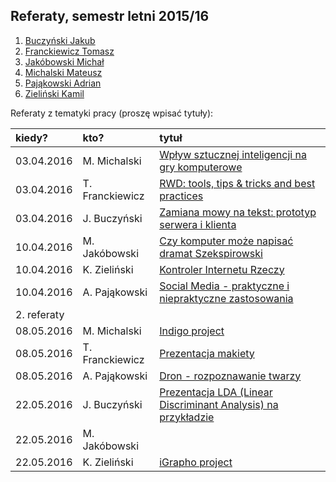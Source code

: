 ## Referaty, semestr letni 2015/16

1. [Buczyński Jakub](https://github.com/jbuczynski/magisterka)
1. [Franckiewicz Tomasz](https://github.com/tfranckiewicz/mgr)
1. [Jakóbowski Michał](https://github.com/micool91/praca-mag)
1. [Michalski Mateusz](https://github.com/matismatis93/SemMgr)
1. [Pająkowski Adrian](https://github.com/apajakowski/magisterka)
1. [Zieliński Kamil](https://github.com/laikkk/praca-magisterska)

Referaty z tematyki pracy (proszę wpisać tytuły):

| kiedy?      | kto?            | tytuł |
| :---------- | :-------------- | :---- |
| 03.04.2016  | M. Michalski    | [Wpływ sztucznej inteligencji na gry komputerowe](http://slides.com/mateuszmichalski/deck-1/fullscreen#/) |
| 03.04.2016  | T. Franckiewicz | [RWD: tools, tips & tricks and best practices](https://prezi.com/cr11l8usmabw/rwd/) |
| 03.04.2016  | J. Buczyński    | [Zamiana mowy na tekst: prototyp serwera i klienta](https://github.com/jbuczynski/magisterka/tree/master/server_example) |
| 10.04.2016  | M. Jakóbowski   | [Czy komputer może napisać dramat Szekspirowski](http://slides.com/michaljakobowski/c) |
| 10.04.2016  | K. Zieliński    | [Kontroler Internetu Rzeczy](http://1drv.ms/23tBR4I) |
| 10.04.2016  | A. Pająkowski   | [Social Media - praktyczne i niepraktyczne zastosowania](https://slides.com/apajakowski/deck-1#/) |
| 2. referaty |                 |  |
| 08.05.2016  | M. Michalski    | [Indigo project](http://slides.com/mateuszmichalski/deck-2/fullscreen#/) |
| 08.05.2016  | T. Franckiewicz | [Prezentacja makiety](http://dev.tomasz.fr/ug) |
| 08.05.2016  | A. Pająkowski   | [Dron - rozpoznawanie twarzy](https://slides.com/apajakowski/deck-2#/) |
| 22.05.2016  | J. Buczyński    | [Prezentacja LDA (Linear Discriminant Analysis) na przykładzie](https://github.com/jbuczynski/magisterka/tree/master/lda_example) |
| 22.05.2016  | M. Jakóbowski   |  |
| 22.05.2016  | K. Zieliński    |  [iGrapho project](https://1drv.ms/p/s!AogBbZBsiJmflEVnmRYuTAmu0Nlv)|
